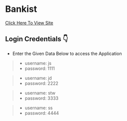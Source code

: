 # Bankist

[Click Here To View Site](https://prathameshbelurkar.github.io/Bankist/)

## Login Credentials 👇

- Enter the Given Data Below to access the Application

> - username: js
> - password: 1111

> - username: jd
> - password: 2222

> - username: stw
> - password: 3333

> - username: ss
> - password: 4444
